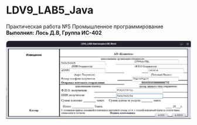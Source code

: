 # LDV9_LAB5_Java

Практическая работа №5 Промышленное программирование <br />
**Выполнил: Лось Д.В, Группа ИС-402**

![Screenshot](screenshot1.png)
